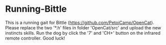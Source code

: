 # Running-Bittle
This is a running gait for Bittle (https://github.com/PetoiCamp/OpenCat).
Please replace the two '*.h' files in folder 'OpenCat/src' and upload the new instincts skills.
Run the dog by click the '7' and 'CH+' button on the infrared remote controller.
Good luck!
